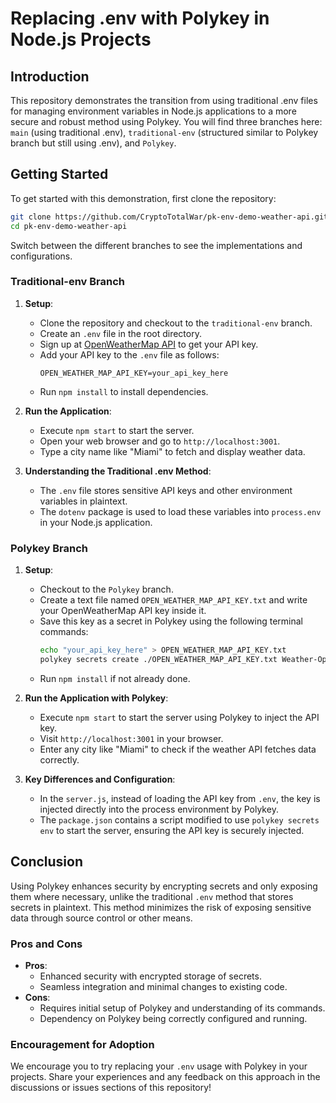 # Replacing .env with Polykey in Node.js Projects

## Introduction

This repository demonstrates the transition from using traditional .env files for managing environment variables in Node.js applications to a more secure and robust method using Polykey. You will find three branches here: `main` (using traditional .env), `traditional-env` (structured similar to Polykey branch but still using .env), and `Polykey`.

## Getting Started

To get started with this demonstration, first clone the repository:

```bash
git clone https://github.com/CryptoTotalWar/pk-env-demo-weather-api.git
cd pk-env-demo-weather-api
```

Switch between the different branches to see the implementations and configurations.

### Traditional-env Branch

1. **Setup**:

   - Clone the repository and checkout to the `traditional-env` branch.
   - Create an `.env` file in the root directory.
   - Sign up at [OpenWeatherMap API](https://openweathermap.org/api) to get your API key.
   - Add your API key to the `.env` file as follows:
     ```plaintext
     OPEN_WEATHER_MAP_API_KEY=your_api_key_here
     ```
   - Run `npm install` to install dependencies.

2. **Run the Application**:

   - Execute `npm start` to start the server.
   - Open your web browser and go to `http://localhost:3001`.
   - Type a city name like "Miami" to fetch and display weather data.

3. **Understanding the Traditional .env Method**:
   - The `.env` file stores sensitive API keys and other environment variables in plaintext.
   - The `dotenv` package is used to load these variables into `process.env` in your Node.js application.

### Polykey Branch

1. **Setup**:

   - Checkout to the `Polykey` branch.
   - Create a text file named `OPEN_WEATHER_MAP_API_KEY.txt` and write your OpenWeatherMap API key inside it.
   - Save this key as a secret in Polykey using the following terminal commands:
     ```bash
     echo "your_api_key_here" > OPEN_WEATHER_MAP_API_KEY.txt
     polykey secrets create ./OPEN_WEATHER_MAP_API_KEY.txt Weather-Ops:OPEN_WEATHER_MAP_API_KEY
     ```
   - Run `npm install` if not already done.

2. **Run the Application with Polykey**:

   - Execute `npm start` to start the server using Polykey to inject the API key.
   - Visit `http://localhost:3001` in your browser.
   - Enter any city like "Miami" to check if the weather API fetches data correctly.

3. **Key Differences and Configuration**:
   - In the `server.js`, instead of loading the API key from `.env`, the key is injected directly into the process environment by Polykey.
   - The `package.json` contains a script modified to use `polykey secrets env` to start the server, ensuring the API key is securely injected.

## Conclusion

Using Polykey enhances security by encrypting secrets and only exposing them where necessary, unlike the traditional `.env` method that stores secrets in plaintext. This method minimizes the risk of exposing sensitive data through source control or other means.

### Pros and Cons

- **Pros**:
  - Enhanced security with encrypted storage of secrets.
  - Seamless integration and minimal changes to existing code.
- **Cons**:
  - Requires initial setup of Polykey and understanding of its commands.
  - Dependency on Polykey being correctly configured and running.

### Encouragement for Adoption

We encourage you to try replacing your `.env` usage with Polykey in your projects. Share your experiences and any feedback on this approach in the discussions or issues sections of this repository!
